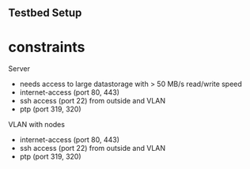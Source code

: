 ## Testbed Setup

# constraints

Server

- needs access to large datastorage with > 50 MB/s read/write speed
- internet-access (port 80, 443)
- ssh access (port 22) from outside and VLAN
- ptp (port 319, 320)

VLAN with nodes

- internet-access (port 80, 443)
- ssh access (port 22) from outside and VLAN
- ptp (port 319, 320)
